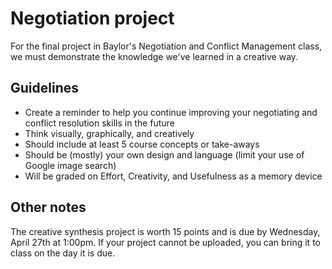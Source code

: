 # Negotiation project
For the final project in Baylor's Negotiation and Conflict Management class, we must demonstrate the knowledge we've learned in a creative way.

## Guidelines
- Create a reminder to help you continue improving your negotiating and conflict resolution skills in the future
- Think visually, graphically, and creatively
- Should include at least 5 course concepts or take-aways
- Should be (mostly) your own design and language (limit your use of Google image search)
- Will be graded on Effort, Creativity, and Usefulness as a memory device

## Other notes
The creative synthesis project is worth 15 points and is due by Wednesday, April 27th at 1:00pm. If your project cannot be uploaded, you can bring it to class on the day it is due.
